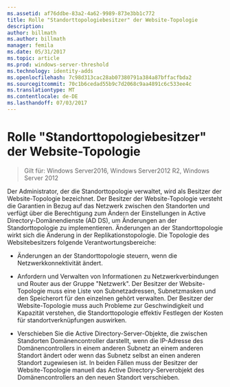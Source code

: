 ```yaml
---
ms.assetid: af76ddbe-83a2-4a62-9989-873e3bb1c772
title: Rolle "Standorttopologiebesitzer" der Website-Topologie
description: 
author: billmath
ms.author: billmath
manager: femila
ms.date: 05/31/2017
ms.topic: article
ms.prod: windows-server-threshold
ms.technology: identity-adds
ms.openlocfilehash: 7c98d313cac28ab07380791a384a87bffacfbda2
ms.sourcegitcommit: 70c1b6cedad55b9c7d2068c9aa4891c6c533ee4c
ms.translationtype: MT
ms.contentlocale: de-DE
ms.lasthandoff: 07/03/2017
---
```

# <a name="site-topology-owner-role"></a>Rolle "Standorttopologiebesitzer" der Website-Topologie

>Gilt für: Windows Server2016, Windows Server2012 R2, Windows Server 2012

Der Administrator, der die Standorttopologie verwaltet, wird als Besitzer der Website-Topologie bezeichnet. Der Besitzer der Website-Topologie versteht die Garantien in Bezug auf das Netzwerk zwischen den Standorten und verfügt über die Berechtigung zum Ändern der Einstellungen in Active Directory-Domänendienste (AD DS), um Änderungen an der Standorttopologie zu implementieren. Änderungen an der Standorttopologie wirkt sich die Änderung in der Replikationstopologie. Die Topologie des Websitebesitzers folgende Verantwortungsbereiche:  
  
-   Änderungen an der Standorttopologie steuern, wenn die Netzwerkkonnektivität ändert.  
  
-   Anfordern und Verwalten von Informationen zu Netzwerkverbindungen und Router aus der Gruppe "Netzwerk". Der Besitzer der Website-Topologie muss eine Liste von Subnetzadressen, Subnetzmasken und den Speicherort für den einzelnen gehört verwalten. Der Besitzer der Website-Topologie muss auch Probleme zur Geschwindigkeit und Kapazität verstehen, die Standorttopologie effektiv Festlegen der Kosten für standortverknüpfungen auswirken.  
  
-   Verschieben Sie die Active Directory-Server-Objekte, die zwischen Standorten Domänencontroller darstellt, wenn die IP-Adresse des Domänencontrollers in einem anderen Subnetz an einem anderen Standort ändert oder wenn das Subnetz selbst an einen anderen Standort zugewiesen ist. In beiden Fällen muss der Besitzer der Website-Topologie manuell das Active Directory-Serverobjekt des Domänencontrollers an den neuen Standort verschieben.  
  


